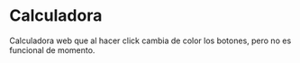 # Calculadora
Calculadora web que al hacer click cambia de color los botones, pero no es funcional de momento.
